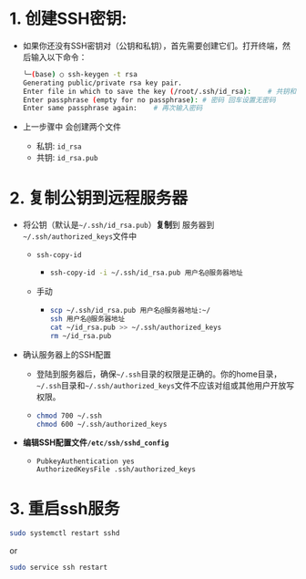 # 1. **创建SSH密钥**: 

- 如果你还没有SSH密钥对（公钥和私钥），首先需要创建它们。打开终端，然后输入以下命令：
	```bash
	╰─(base) ○ ssh-keygen -t rsa
	Generating public/private rsa key pair.
	Enter file in which to save the key (/root/.ssh/id_rsa):	# 共钥和私钥 存储位置
	Enter passphrase (empty for no passphrase):	# 密码 回车设置无密码
	Enter same passphrase again:	# 再次输入密码
	```
	
- 上一步骤中 会创建两个文件
	
	- 私钥: `id_rsa`
	- 共钥: `id_rsa.pub`

# 2. **复制公钥到远程服务器**

- 将公钥（默认是`~/.ssh/id_rsa.pub`）**复制**到 服务器到 `~/.ssh/authorized_keys`文件中

  - `ssh-copy-id`

    - ```bash
      ssh-copy-id -i ~/.ssh/id_rsa.pub 用户名@服务器地址
      ```

  - 手动

    - ```bash
      scp ~/.ssh/id_rsa.pub 用户名@服务器地址:~/
      ssh 用户名@服务器地址
      cat ~/id_rsa.pub >> ~/.ssh/authorized_keys
      rm ~/id_rsa.pub
      ```

- 确认服务器上的SSH配置

  - 登陆到服务器后，确保`~/.ssh`目录的权限是正确的。你的home目录，`~/.ssh`目录和`~/.ssh/authorized_keys`文件不应该对组或其他用户开放写权限。

  - ```bash
    chmod 700 ~/.ssh
    chmod 600 ~/.ssh/authorized_keys
    ```

- **编辑SSH配置文件`/etc/ssh/sshd_config`**

  - ```
    PubkeyAuthentication yes
    AuthorizedKeysFile .ssh/authorized_keys
    ```

# 3. 重启ssh服务

```bash
sudo systemctl restart sshd
```

or

```bash
sudo service ssh restart	
```

